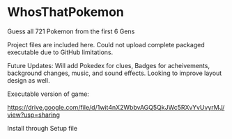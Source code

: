 # WhosThatPokemon
Guess all 721 Pokemon from the first 6 Gens

Project files are included here. Could not upload complete packaged executable due to GitHub limitations.

Future Updates:
Will add Pokedex for clues, Badges for acheivements, background changes, music, and sound effects.
Looking to improve layout design as well.

Executable version of game:

https://drive.google.com/file/d/1wit4nX2WbbvAGQ5QkJWc5RXvYvUvyrMJ/view?usp=sharing

Install through Setup file
